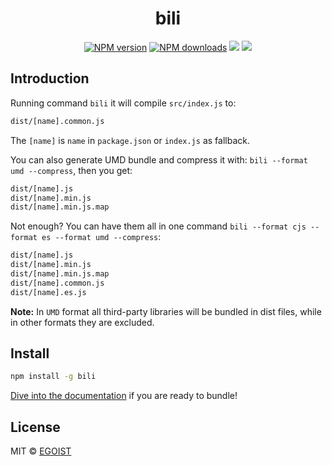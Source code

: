 <h1 align="center">bili</h1>

<p align="center">
  <a href="https://npmjs.com/package/bili"><img src="https://img.shields.io/npm/v/bili.svg?style=flat" alt="NPM version"></a>
<a href="https://npmjs.com/package/bili"><img src="https://img.shields.io/npm/dm/bili.svg?style=flat" alt="NPM downloads"></a>
<a href="https://circleci.com/gh/egoist/bili/tree/master"><img src="https://img.shields.io/circleci/project/egoist/bili/master.svg?style=flat"></a>
<a href="https://codecov.io/gh/egoist/bili"><img src="https://img.shields.io/codecov/c/github/egoist/bili.svg?style=flat"></a>
</p>

## Introduction

Running command `bili` it will compile `src/index.js` to:

```bash
dist/[name].common.js
```

The `[name]` is `name` in `package.json` or `index.js` as fallback.

You can also generate UMD bundle and compress it with: `bili --format umd --compress`, then you get:

```bash
dist/[name].js
dist/[name].min.js
dist/[name].min.js.map
```

Not enough? You can have them all in one command `bili --format cjs --format es --format umd --compress`:

```bash
dist/[name].js
dist/[name].min.js
dist/[name].min.js.map
dist/[name].common.js
dist/[name].es.js
```

**Note:** In `UMD` format all third-party libraries will be bundled in dist files, while in other formats they are excluded.

## Install

```bash
npm install -g bili
```

[Dive into the documentation](https://unipahq.github.io/bili/) if you are ready to bundle!

## License

MIT © [EGOIST](https://github.com/egoist)
